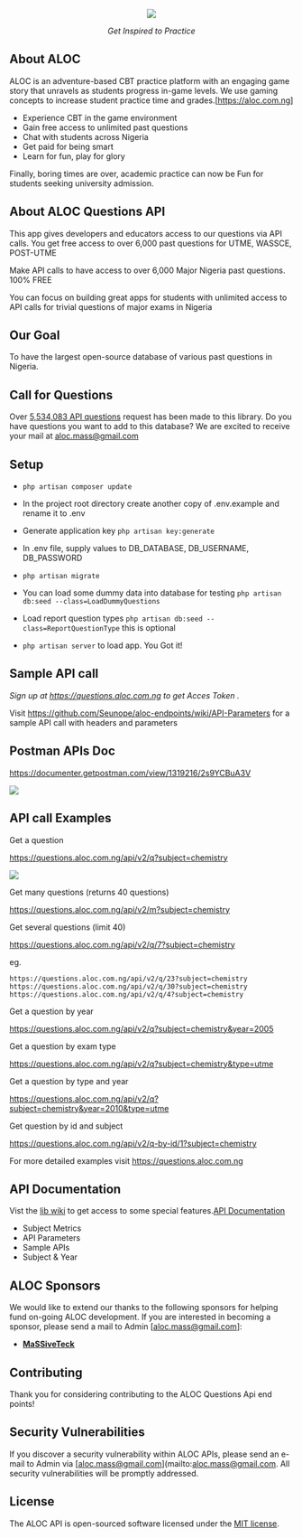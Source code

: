 <p align="center"><img src="https://aloc.com.ng/asset/images/slide/aloc-shield.png"></p>

<p align="center"><i>Get Inspired to Practice</i></p>

## About ALOC

ALOC is an adventure-based CBT practice platform with an engaging game story that unravels as students progress in-game levels. We use gaming concepts to increase student practice time and grades.[https://aloc.com.ng]

- Experience CBT in the game environment
- Gain free access to unlimited past questions
- Chat with students across Nigeria
- Get paid for being smart
- Learn for fun, play for glory
  
Finally, boring times are over, academic practice can now be Fun for students seeking university admission.

## About ALOC Questions API

This app gives developers and educators access to our questions via API calls. You get free access to over 6,000 past questions for UTME, WASSCE, POST-UTME

Make API calls to have access to over 6,000 Major Nigeria past questions. 100% FREE

You can focus on building great apps for students with unlimited access to API calls for trivial questions of major exams in Nigeria

## Our Goal

To have the largest open-source database of various past questions in Nigeria. 

## Call for Questions

Over <a href=https://questions.aloc.com.ng/api/metrics/subjects-call>5,534,083 API questions</a> request has been made to this library. Do you have questions you want to add to this database? We are excited to receive your mail at aloc.mass@gmail.com

## Setup

- `php artisan composer update`

- In the project root directory create another copy of .env.example and rename it to .env

- Generate application key `php artisan key:generate`

- In .env file, supply values to DB_DATABASE, DB_USERNAME, DB_PASSWORD

- `php artisan migrate`

- You can load some dummy data into database for testing `php artisan db:seed --class=LoadDummyQuestions`

- Load report question types `php artisan db:seed --class=ReportQuestionType` this is optional

- `php artisan server` to load app. You Got it!



## Sample API call 

 _Sign up at https://questions.aloc.com.ng to get *Acces Token* ._

Visit https://github.com/Seunope/aloc-endpoints/wiki/API-Parameters for a sample API call with headers and parameters  


## Postman APIs Doc 

https://documenter.getpostman.com/view/1319216/2s9YCBuA3V

<img src="https://res.cloudinary.com/aloc-ng/image/upload/v1695632646/ALOC-Questions/Screenshot_2023-09-25_at_09.54.01_hvf3fv.png"/>

## API call Examples

Get a question

https://questions.aloc.com.ng/api/v2/q?subject=chemistry

<img src="https://aloc.com.ng/asset/images/others/aloc-api-sample.png">

Get many questions (returns 40 questions)

https://questions.aloc.com.ng/api/v2/m?subject=chemistry

Get several questions (limit 40)

https://questions.aloc.com.ng/api/v2/q/7?subject=chemistry

eg.

`https://questions.aloc.com.ng/api/v2/q/23?subject=chemistry`
`https://questions.aloc.com.ng/api/v2/q/30?subject=chemistry`
`https://questions.aloc.com.ng/api/v2/q/4?subject=chemistry`


Get a question by year

https://questions.aloc.com.ng/api/v2/q?subject=chemistry&year=2005

Get a question by exam type

https://questions.aloc.com.ng/api/v2/q?subject=chemistry&type=utme

Get a question by type and year

https://questions.aloc.com.ng/api/v2/q?subject=chemistry&year=2010&type=utme

Get question by id and subject

https://questions.aloc.com.ng/api/v2/q-by-id/1?subject=chemistry

For more detailed examples visit https://questions.aloc.com.ng
## API Documentation

Vist the <a href='https://github.com/Seunope/aloc-endpoints/wiki'>lib wiki</a> to get access to some special features.<a href='https://github.com/Seunope/aloc-endpoints/wiki'>API Documentation</a>

 
- Subject Metrics
- API Parameters
- Sample APIs
- Subject & Year
  
## ALOC Sponsors

We would like to extend our thanks to the following sponsors for helping fund on-going ALOC development. If you are interested in becoming a sponsor, please send a mail to Admin [aloc.mass@gmail.com]:

- **[MaSSiveTeck](https://magbodo.com/)**

## Contributing

Thank you for considering contributing to the ALOC Questions Api end points!

## Security Vulnerabilities

If you discover a security vulnerability within ALOC APIs, please send an e-mail to Admin via [aloc.mass@gmail.com](mailto:aloc.mass@gmail.com. All security vulnerabilities will be promptly addressed.

## License

The ALOC API is open-sourced software licensed under the [MIT license](https://opensource.org/licenses/MIT).
